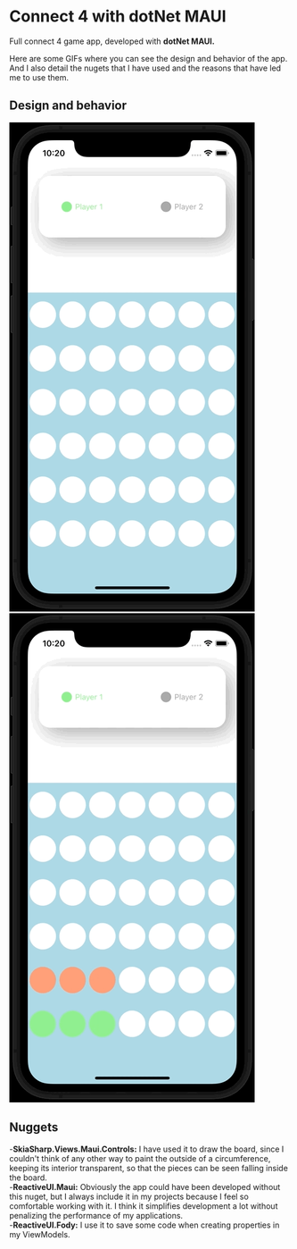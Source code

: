 # Connect 4 with dotNet MAUI
Full connect 4 game app, developed with **dotNet MAUI.**

Here are some GIFs where you can see the design and behavior of the app. And I also detail the nugets that I have used and the reasons that have led me to use them.  

## Design and behavior
![Playing connect four](/images/ConnectFourPlaying.gif)  
![Player won](/images/ConnectFourWinner.gif)

## Nuggets  

-**SkiaSharp.Views.Maui.Controls:** I have used it to draw the board, since I couldn't think of any other way to paint the outside of a circumference, keeping its interior transparent, so that the pieces can be seen falling inside the board.  
-**ReactiveUI.Maui:** Obviously the app could have been developed without this nuget, but I always include it in my projects because I feel so comfortable working with it. I think it simplifies development a lot without penalizing the performance of my applications.  
-**ReactiveUI.Fody:** I use it to save some code when creating properties in my ViewModels.
